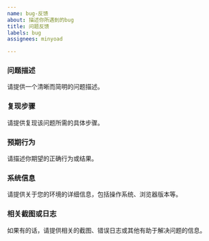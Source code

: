 ```yaml
---
name: bug-反馈
about: 描述你所遇到的bug
title: 问题反馈
labels: bug
assignees: minyoad

---
```


### 问题描述
请提供一个清晰而简明的问题描述。

### 复现步骤
请提供复现该问题所需的具体步骤。

### 预期行为
请描述你期望的正确行为或结果。

### 系统信息
请提供关于您的环境的详细信息，包括操作系统、浏览器版本等。

### 相关截图或日志
如果有的话，请提供相关的截图、错误日志或其他有助于解决问题的信息。
